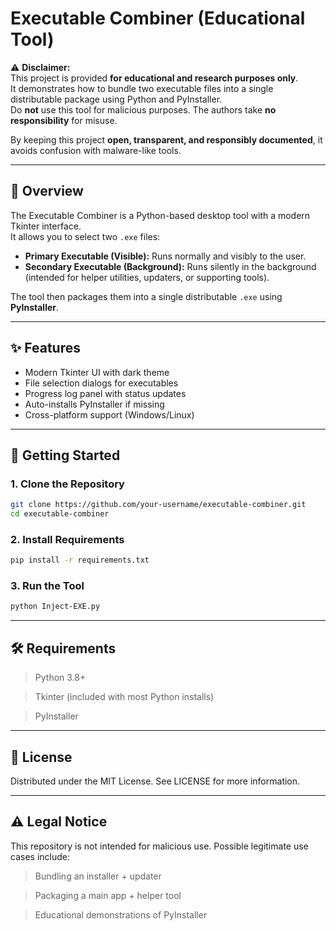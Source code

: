 # Executable Combiner (Educational Tool)

⚠️ **Disclaimer:**  
This project is provided **for educational and research purposes only**.  
It demonstrates how to bundle two executable files into a single distributable package using Python and PyInstaller.  
Do **not** use this tool for malicious purposes. The authors take **no responsibility** for misuse.  

By keeping this project **open, transparent, and responsibly documented**, it avoids confusion with malware-like tools.

---

## 📌 Overview
The Executable Combiner is a Python-based desktop tool with a modern Tkinter interface.  
It allows you to select two `.exe` files:

- **Primary Executable (Visible):** Runs normally and visibly to the user.  
- **Secondary Executable (Background):** Runs silently in the background (intended for helper utilities, updaters, or supporting tools).  

The tool then packages them into a single distributable `.exe` using **PyInstaller**.

---

## ✨ Features
- Modern Tkinter UI with dark theme  
- File selection dialogs for executables  
- Progress log panel with status updates  
- Auto-installs PyInstaller if missing  
- Cross-platform support (Windows/Linux)  

---

## 🚀 Getting Started

### 1. Clone the Repository
```bash
git clone https://github.com/your-username/executable-combiner.git
cd executable-combiner
```

### 2. Install Requirements
```bash
pip install -r requirements.txt
```

### 3. Run the Tool
```bash
python Inject-EXE.py
```

---

## 🛠️ Requirements

> Python 3.8+

> Tkinter (included with most Python installs)

> PyInstaller

---

## 📜 License

Distributed under the MIT License. See LICENSE for more information.

---

## ⚠️ Legal Notice

This repository is not intended for malicious use.
Possible legitimate use cases include:

> Bundling an installer + updater

> Packaging a main app + helper tool

> Educational demonstrations of PyInstaller
